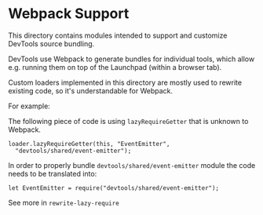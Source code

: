 # Webpack Support
This directory contains modules intended to support and customize
DevTools source bundling.

DevTools use Webpack to generate bundles for individual tools,
which allow e.g. running them on top of the Launchpad (within
a browser tab).

Custom loaders implemented in this directory are mostly used to
rewrite existing code, so it's understandable for Webpack.

For example:

The following piece of code is using `lazyRequireGetter` that
is unknown to Webpack.

```
loader.lazyRequireGetter(this, "EventEmitter",
  "devtools/shared/event-emitter");
```

In order to properly bundle `devtools/shared/event-emitter` module
the code needs to be translated into:

```
let EventEmitter = require("devtools/shared/event-emitter");
```

See more in `rewrite-lazy-require`
